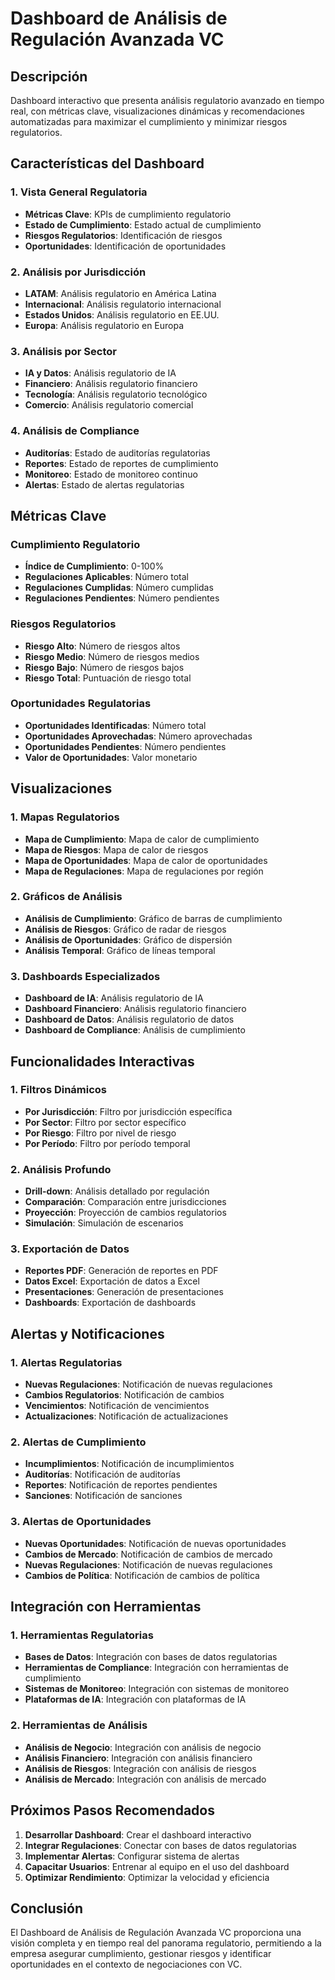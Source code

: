 # Dashboard de Análisis de Regulación Avanzada VC

## Descripción
Dashboard interactivo que presenta análisis regulatorio avanzado en tiempo real, con métricas clave, visualizaciones dinámicas y recomendaciones automatizadas para maximizar el cumplimiento y minimizar riesgos regulatorios.

## Características del Dashboard

### 1. Vista General Regulatoria
- **Métricas Clave**: KPIs de cumplimiento regulatorio
- **Estado de Cumplimiento**: Estado actual de cumplimiento
- **Riesgos Regulatorios**: Identificación de riesgos
- **Oportunidades**: Identificación de oportunidades

### 2. Análisis por Jurisdicción
- **LATAM**: Análisis regulatorio en América Latina
- **Internacional**: Análisis regulatorio internacional
- **Estados Unidos**: Análisis regulatorio en EE.UU.
- **Europa**: Análisis regulatorio en Europa

### 3. Análisis por Sector
- **IA y Datos**: Análisis regulatorio de IA
- **Financiero**: Análisis regulatorio financiero
- **Tecnología**: Análisis regulatorio tecnológico
- **Comercio**: Análisis regulatorio comercial

### 4. Análisis de Compliance
- **Auditorías**: Estado de auditorías regulatorias
- **Reportes**: Estado de reportes de cumplimiento
- **Monitoreo**: Estado de monitoreo continuo
- **Alertas**: Estado de alertas regulatorias

## Métricas Clave

### Cumplimiento Regulatorio
- **Índice de Cumplimiento**: 0-100%
- **Regulaciones Aplicables**: Número total
- **Regulaciones Cumplidas**: Número cumplidas
- **Regulaciones Pendientes**: Número pendientes

### Riesgos Regulatorios
- **Riesgo Alto**: Número de riesgos altos
- **Riesgo Medio**: Número de riesgos medios
- **Riesgo Bajo**: Número de riesgos bajos
- **Riesgo Total**: Puntuación de riesgo total

### Oportunidades Regulatorias
- **Oportunidades Identificadas**: Número total
- **Oportunidades Aprovechadas**: Número aprovechadas
- **Oportunidades Pendientes**: Número pendientes
- **Valor de Oportunidades**: Valor monetario

## Visualizaciones

### 1. Mapas Regulatorios
- **Mapa de Cumplimiento**: Mapa de calor de cumplimiento
- **Mapa de Riesgos**: Mapa de calor de riesgos
- **Mapa de Oportunidades**: Mapa de calor de oportunidades
- **Mapa de Regulaciones**: Mapa de regulaciones por región

### 2. Gráficos de Análisis
- **Análisis de Cumplimiento**: Gráfico de barras de cumplimiento
- **Análisis de Riesgos**: Gráfico de radar de riesgos
- **Análisis de Oportunidades**: Gráfico de dispersión
- **Análisis Temporal**: Gráfico de líneas temporal

### 3. Dashboards Especializados
- **Dashboard de IA**: Análisis regulatorio de IA
- **Dashboard Financiero**: Análisis regulatorio financiero
- **Dashboard de Datos**: Análisis regulatorio de datos
- **Dashboard de Compliance**: Análisis de cumplimiento

## Funcionalidades Interactivas

### 1. Filtros Dinámicos
- **Por Jurisdicción**: Filtro por jurisdicción específica
- **Por Sector**: Filtro por sector específico
- **Por Riesgo**: Filtro por nivel de riesgo
- **Por Período**: Filtro por período temporal

### 2. Análisis Profundo
- **Drill-down**: Análisis detallado por regulación
- **Comparación**: Comparación entre jurisdicciones
- **Proyección**: Proyección de cambios regulatorios
- **Simulación**: Simulación de escenarios

### 3. Exportación de Datos
- **Reportes PDF**: Generación de reportes en PDF
- **Datos Excel**: Exportación de datos a Excel
- **Presentaciones**: Generación de presentaciones
- **Dashboards**: Exportación de dashboards

## Alertas y Notificaciones

### 1. Alertas Regulatorias
- **Nuevas Regulaciones**: Notificación de nuevas regulaciones
- **Cambios Regulatorios**: Notificación de cambios
- **Vencimientos**: Notificación de vencimientos
- **Actualizaciones**: Notificación de actualizaciones

### 2. Alertas de Cumplimiento
- **Incumplimientos**: Notificación de incumplimientos
- **Auditorías**: Notificación de auditorías
- **Reportes**: Notificación de reportes pendientes
- **Sanciones**: Notificación de sanciones

### 3. Alertas de Oportunidades
- **Nuevas Oportunidades**: Notificación de nuevas oportunidades
- **Cambios de Mercado**: Notificación de cambios de mercado
- **Nuevas Regulaciones**: Notificación de nuevas regulaciones
- **Cambios de Política**: Notificación de cambios de política

## Integración con Herramientas

### 1. Herramientas Regulatorias
- **Bases de Datos**: Integración con bases de datos regulatorias
- **Herramientas de Compliance**: Integración con herramientas de cumplimiento
- **Sistemas de Monitoreo**: Integración con sistemas de monitoreo
- **Plataformas de IA**: Integración con plataformas de IA

### 2. Herramientas de Análisis
- **Análisis de Negocio**: Integración con análisis de negocio
- **Análisis Financiero**: Integración con análisis financiero
- **Análisis de Riesgos**: Integración con análisis de riesgos
- **Análisis de Mercado**: Integración con análisis de mercado

## Próximos Pasos Recomendados

1. **Desarrollar Dashboard**: Crear el dashboard interactivo
2. **Integrar Regulaciones**: Conectar con bases de datos regulatorias
3. **Implementar Alertas**: Configurar sistema de alertas
4. **Capacitar Usuarios**: Entrenar al equipo en el uso del dashboard
5. **Optimizar Rendimiento**: Optimizar la velocidad y eficiencia

## Conclusión

El Dashboard de Análisis de Regulación Avanzada VC proporciona una visión completa y en tiempo real del panorama regulatorio, permitiendo a la empresa asegurar cumplimiento, gestionar riesgos y identificar oportunidades en el contexto de negociaciones con VC.